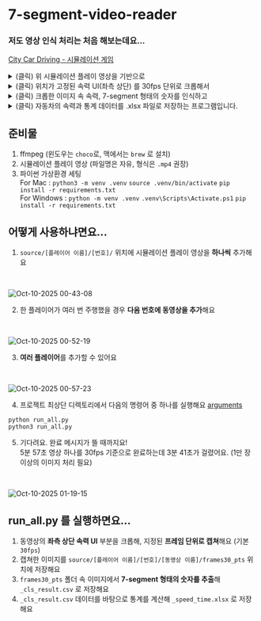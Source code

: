 # 7-segment-video-reader
### 저도 영상 인식 처리는 처음 해보는데요...  

[City Car Driving - 시뮬레이션 게임](https://store.steampowered.com/app/493490/City_Car_Driving/?l=koreana) 
<details>
<summary> (클릭) 위 시뮬레이션 플레이 영상을 기반으로 </summary>
<div markdown="1">  

</br>
  
<img width="3360" height="2100" alt="490101310-a9d8fe30-939d-44aa-9070-4f70b6636482" src="https://github.com/user-attachments/assets/842c1c83-d408-44dd-803d-63e7a46efb42" />

</div>
</details>


<details>
<summary> (클릭) 위치가 고정된 속력 UI(좌측 상단) 를 30fps 단위로 크롭해서 </summary>
<div markdown="1">

</br>
  
<img width="2516" height="1532" alt="490106400-cd0db321-2237-49b6-88d7-8d8fcbce5ed3" src="https://github.com/user-attachments/assets/96df607a-2f82-49af-9cb4-4e7e067f7e94" />

</div>
</details>

<details>
<summary> (클릭) 크롭한 이미지 속 속력, 7-segment 형태의 숫자를 인식하고 </summary>
<div markdown="1">

</br>
  
<img width="2512" height="1516" alt="490106936-96327d78-621b-427b-81b5-ee9a113dcef9" src="https://github.com/user-attachments/assets/cc15ba2f-4b8a-4837-8010-de4a094806b8" />

</div>
</details>

<details>
<summary> (클릭) 자동차의 속력과 통계 데이터를 .xlsx 파일로 저장하는 프로그램입니다. </summary>
<div markdown="1">

</br>
  
<img width="3136" height="1474" alt="490119725-d0335327-1fe9-49a1-9ec1-89ec7a05c588" src="https://github.com/user-attachments/assets/4c1d2808-e8ee-48df-8fbb-f36ffbf33d8d" />

</div>
</details>


## 준비물
1. ffmpeg (윈도우는 `choco`로, 맥에서는 `brew` 로 설치)
2. 시뮬레이션 플레이 영상 (파일명은 자유, 형식은 `.mp4` 권장)
3. 파이썬 가상환경 세팅  
For Mac : `python3 -m venv .venv` `source .venv/bin/activate` `pip install -r requirements.txt`  
For Windows : `python -m venv .venv` `.venv\Scripts\Activate.ps1` `pip install -r requirements.txt`  

## 어떻게 사용하냐면요... 
1. `source/[플레이어 이름]/[번호]/` 위치에 시뮬레이션 플레이 영상을 **하나씩** 추가해요

</br>

![Oct-10-2025 00-43-08](https://github.com/user-attachments/assets/facc73e8-5d31-44cc-b5b5-694bf2e8356e)


2. 한 플레이어가 여러 번 주행했을 경우 **다음 번호에 동영상을 추가**해요

</br>

![Oct-10-2025 00-52-19](https://github.com/user-attachments/assets/3fc3be50-d27c-40f1-9efa-fe73eff4a4ec)

3. **여러 플레이어**를 추가할 수 있어요

</br>

![Oct-10-2025 00-57-23](https://github.com/user-attachments/assets/8b3b93e8-64a7-441e-bc4c-e32876963ac3)

4. 프로젝트 최상단 디렉토리에서 다음의 명령어 중 하나를 실행해요 [arguments](https://github.com/GHeeJeon/7-segment-video-reader/blob/main/arguments.md)
```shell
python run_all.py
python3 run_all.py
```

5. 기다려요. 완료 메시지가 뜰 때까지요!  
5분 57초 영상 하나를 30fps 기준으로 완료하는데 3분 41초가 걸렸어요. (1만 장 이상의 이미지 처리 필요)

</br>

![Oct-10-2025 01-19-15](https://github.com/user-attachments/assets/1c2eec9c-6abe-4bbc-8226-b00228ddb86a)


## run_all.py 를 실행하면요...
1. 동영상의 **좌측 상단 속력 UI** 부분을 크롭해, 지정된 **프레임 단위로 캡쳐**해요 (기본 `30fps`)
2. 캡쳐한 이미지를 `source/[플레이어 이름]/[번호]/[동영상 이름]/frames30_pts` 위치에 저장해요
3. `frames30_pts` 폴더 속 이미지에서 **7-segment 형태의 숫자를 추출**해 `_cls_result.csv` 로 저장해요
4. `_cls_result.csv` 데이터를 바탕으로 통계를 계산해 `_speed_time.xlsx` 로 저장해요
